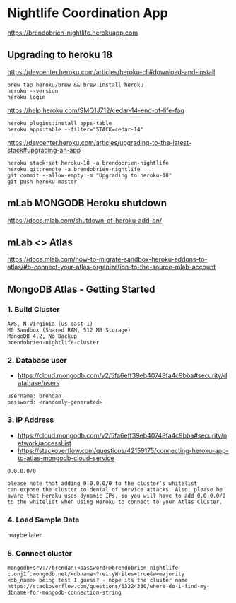 # Nightlife Coordination App

<a href="https://brendobrien-nightlife.herokuapp.com">https://brendobrien-nightlife.herokuapp.com</a>

## Upgrading to heroku 18

https://devcenter.heroku.com/articles/heroku-cli#download-and-install

```
brew tap heroku/brew && brew install heroku
heroku --version
heroku login
```

https://help.heroku.com/SMQ1J712/cedar-14-end-of-life-faq

```
heroku plugins:install apps-table
heroku apps:table --filter="STACK=cedar-14"
```

https://devcenter.heroku.com/articles/upgrading-to-the-latest-stack#upgrading-an-app

```
heroku stack:set heroku-18 -a brendobrien-nightlife
heroku git:remote -a brendobrien-nightlife
git commit --allow-empty -m "Upgrading to heroku-18"
git push heroku master
```

## mLab MONGODB Heroku shutdown

https://docs.mlab.com/shutdown-of-heroku-add-on/

## mLab <> Atlas

https://docs.mlab.com/how-to-migrate-sandbox-heroku-addons-to-atlas/#b-connect-your-atlas-organization-to-the-source-mlab-account

## MongoDB Atlas - Getting Started

### 1. Build Cluster

```
AWS, N.Virginia (us-east-1)
M0 Sandbox (Shared RAM, 512 MB Storage)
MongoDB 4.2, No Backup
brendobrien-nightlife-cluster
```

### 2. Database user

- https://cloud.mongodb.com/v2/5fa6eff39eb40748fa4c9bba#security/database/users

```
username: brendan
password: <randomly-generated>
```

### 3. IP Address

- https://cloud.mongodb.com/v2/5fa6eff39eb40748fa4c9bba#security/network/accessList
- https://stackoverflow.com/questions/42159175/connecting-heroku-app-to-atlas-mongodb-cloud-service

```
0.0.0.0/0

please note that adding 0.0.0.0/0 to the cluster’s whitelist
can expose the cluster to denial of service attacks. Also, please be aware that Heroku uses dynamic IPs, so you will have to add 0.0.0.0/0 to the whitelist when using Heroku to connect to your Atlas Cluster.
```

### 4. Load Sample Data

maybe later

### 5. Connect cluster

```
mongodb+srv://brendan:<password>@brendobrien-nightlife-c.onj1f.mongodb.net/<dbname>?retryWrites=true&w=majority
<db_name> being test I guess? - nope its the cluster name
https://stackoverflow.com/questions/63224330/where-do-i-find-my-dbname-for-mongodb-connection-string
```
